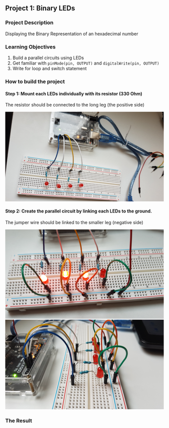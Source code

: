 ## Project 1: Binary LEDs

### Project Description

Displaying the Binary Representation of an hexadecimal number

### Learning Objectives

1. Build a parallel circuits using LEDs
2. Get familiar with ``pinMode(pin, OUTPUT)`` and ``digitalWrite(pin, OUTPUT)``
3. Write for loop and switch statement

### How to build the project

#### Step 1: Mount each LEDs individually with its resistor (330 Ohm)

The resistor should be connected to the long leg (the positive side)

![First Step](screenshots/first_step.jpg)

#### Step 2: Create the parallel circuit by linking each LEDs to the ground.

The jumper wire should be linked to the smaller leg (negative side)

![Second Step](screenshots/second_step.jpg)
![Side View](screenshots/side_view.jpg)

### The Result

